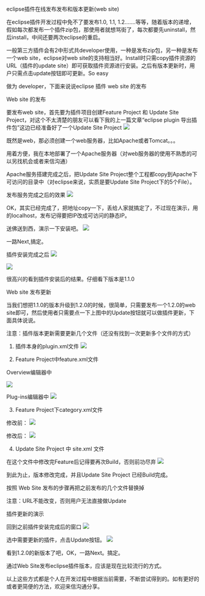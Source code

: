 
eclipse插件在线发布发布和版本更新(web site)

在eclipse插件开发过程中免不了要发布1.0, 1.1, 1.2…….等等，随着版本的递增，假如每次都发布一个插件zip包，那使用者就想骂街了，每次都要先uninstall，然后install，中间还要两次eclipse的重启。

一般第三方插件会有2中形式共developer使用，一种是发布zip包，另一种是发布一个web site，eclipse对web site的支持相当好。Install时只需copy插件资源的URL（插件的update site）即可获取插件资源进行安装。之后有版本更新时，用户只需点击update按钮即可更新。So easy

做为 developer，下面来说说eclipse 插件 web site 的发布

Web site 的发布

要发布web site，首先要为插件项目创建Feature Project 和 Update Site Project，对这个不太清楚的朋友可以看下我的上一篇文章“eclipse plugin 导出插件包”这边已经准备好了一个Update Site Project
![](http://images2015.cnblogs.com/blog/611264/201601/611264-20160102193557885-957250712.png)




既然是web，那必须创建一个web服务器，比如Apache或者Tomcat。。。

用着方便，我在本地部署了一个Apache服务器（对web服务器的使用不熟悉的可以另找机会或者来信沟通）

Apache服务搭建完成之后，把Update Site Project整个工程都copy到Apache下可访问的目录中（对eclipse来说，实质是要Update Site Project下的5个File）。

发布服务完成之后的效果
![](http://images2015.cnblogs.com/blog/611264/201601/611264-20160102193618198-1845688740.png)




OK，其实已经完成了，把地址copy一下，丢给人家就搞定了，不过现在演示，用的localhost，发布记得要把IP改成可访问的静态IP。

送佛送到西，演示一下安装吧。
![](http://images2015.cnblogs.com/blog/611264/201601/611264-20160102193630276-563734592.png)




一路Next,搞定。

插件安装完成之后
![](http://images2015.cnblogs.com/blog/611264/201601/611264-20160102193646495-1045213878.png)

![](http://images2015.cnblogs.com/blog/611264/201601/611264-20160102193704448-313766334.png)






很高兴的看到插件安装后的结果。仔细看下版本是1.1.0

Web site 发布更新

当我们想把1.1.0的版本升级到1.2.0的时候，很简单，只需要发布一个1.2.0的web site即可，然后使用者只需要点一下上图中的Update按钮就可以做插件更新，下面具体说说。

注意：插件版本更新需要更新几个文件（还没有找到一次更新多个文件的方式）

1. 插件本身的plugin.xml文件
![](http://images2015.cnblogs.com/blog/611264/201601/611264-20160102193723854-207450760.jpg)




2. Feature Project中feature.xml文件

Overview编辑器中

![](http://images2015.cnblogs.com/blog/611264/201601/611264-20160102193739073-588027991.jpg)



Plug-ins编辑器中
![](http://images2015.cnblogs.com/blog/611264/201601/611264-20160102193748464-1584151231.jpg)




3. Feature Project下category.xml文件

修改前：
![](http://images2015.cnblogs.com/blog/611264/201601/611264-20160102193818464-1056678984.jpg)




修改后：
![](http://images2015.cnblogs.com/blog/611264/201601/611264-20160102193823651-997096172.jpg)




4. Update Site Project 中 site.xml 文件

在这个文件中修改完Feature后记得要再次Build，否则前功尽弃
![](http://images2015.cnblogs.com/blog/611264/201601/611264-20160102193834104-222443008.jpg)




到此为止，版本修改完成，并且Update Site Project 已经Build完成。

按照 Web Site 发布的步骤再把之前发布的几个文件替换掉

注意：URL不能改变，否则用户无法直接做Update

插件更新的演示

回到之前插件安装完成后的窗口
![](http://images2015.cnblogs.com/blog/611264/201601/611264-20160102193850698-1980311310.png)




选中需要更新的插件，点击Update按钮。
![](http://images2015.cnblogs.com/blog/611264/201601/611264-20160102193904323-1675695507.png)




看到1.2.0的新版本了吧，OK，一路Next。搞定。

通过Web Site发布eclipse插件版本，应该是现在比较流行的方式。

以上这些方式都是个人在开发过程中根据当前需要，不断尝试得到的。如有更好的或者更简便的方法，欢迎来信沟通分享。